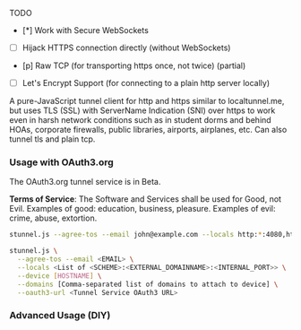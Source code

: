 TODO

  * [*] Work with Secure WebSockets
  * [ ] Hijack HTTPS connection directly (without WebSockets)
  * [p] Raw TCP (for transporting https once, not twice) (partial)
  * [ ] Let's Encrypt Support (for connecting to a plain http server locally)

A pure-JavaScript tunnel client for http and https similar to localtunnel.me, but uses TLS (SSL) with ServerName Indication (SNI) over https to work even in harsh network conditions such as in student dorms and behind HOAs, corporate firewalls, public libraries, airports, airplanes, etc. Can also tunnel tls and plain tcp.

### Usage with OAuth3.org

The OAuth3.org tunnel service is in Beta.

**Terms of Service**: The Software and Services shall be used for Good, not Evil.
Examples of good: education, business, pleasure. Examples of evil: crime, abuse, extortion.

```bash
stunnel.js --agree-tos --email john@example.com --locals http:*:4080,https:*:8443 --device
```

```bash
stunnel.js \
  --agree-tos --email <EMAIL> \
  --locals <List of <SCHEME>:<EXTERNAL_DOMAINNAME>:<INTERNAL_PORT>> \
  --device [HOSTNAME] \
  --domains [Comma-separated list of domains to attach to device] \
  --oauth3-url <Tunnel Service OAuth3 URL>
```

### Advanced Usage (DIY)



